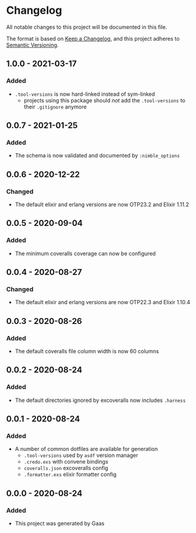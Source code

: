# Changelog

All notable changes to this project will be documented in this file.

The format is based on [Keep a
Changelog](https://keepachangelog.com/en/1.0.0/), and this project adheres to
[Semantic Versioning](https://semver.org/spec/v2.0.0.html).

## 1.0.0 - 2021-03-17

### Added

- `.tool-versions` is now hard-linked instead of sym-linked
    - projects using this package should _not_ add the `.tool-versions` to
      their `.gitignore` anymore

## 0.0.7 - 2021-01-25

### Added

- The schema is now validated and documented by `:nimble_options`

## 0.0.6 - 2020-12-22

### Changed

- The default elixir and erlang versions are now OTP23.2 and Elixir 1.11.2

## 0.0.5 - 2020-09-04

### Added

- The minimum coveralls coverage can now be configured

## 0.0.4 - 2020-08-27

### Changed

- The default elixir and erlang versions are now OTP22.3 and Elixir 1.10.4

## 0.0.3 - 2020-08-26

### Added

- The default coveralls file column width is now 60 columns

## 0.0.2 - 2020-08-24

### Added

- The default directories ignored by excoveralls now includes `.harness`

## 0.0.1 - 2020-08-24

### Added

- A number of common dotfiles are available for generation
    - `.tool-versions` used by `asdf` version manager
    - `.credo.exs` with convene bindings
    - `coveralls.json` excoveralls config
    - `.formatter.exs` elixir formatter config

## 0.0.0 - 2020-08-24

### Added

- This project was generated by Gaas

<!-- # Generated by Elixir.Gaas.Generators.Simple.Library.Changelog -->
